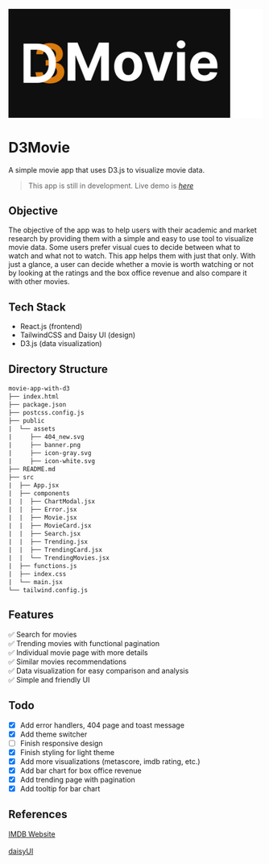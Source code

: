 ![logo](/public/assets/banner.png)

# D3Movie

A simple movie app that uses D3.js to visualize movie data.

> This app is still in development.
> Live demo is [_here_](https://d3movie.vercel.app/)

## Objective

The objective of the app was to help users with their academic and market research by providing them with a simple and easy to use tool to visualize movie data. Some users prefer visual cues to decide between what to watch and what not to watch. This app helps them with just that only. With just a glance, a user can decide whether a movie is worth watching or not by looking at the ratings and the box office revenue and also compare it with other movies.

## Tech Stack

- React.js (frontend)
- TailwindCSS and Daisy UI (design)
- D3.js (data visualization)

## Directory Structure

```
movie-app-with-d3
├── index.html
├── package.json
├── postcss.config.js
├── public
|  └── assets
|     ├── 404_new.svg
|     ├── banner.png
|     ├── icon-gray.svg
|     ├── icon-white.svg
├── README.md
├── src
|  ├── App.jsx
|  ├── components
|  |  ├── ChartModal.jsx
|  |  ├── Error.jsx
|  |  ├── Movie.jsx
|  |  ├── MovieCard.jsx
|  |  ├── Search.jsx
|  |  ├── Trending.jsx
|  |  ├── TrendingCard.jsx
|  |  └── TrendingMovies.jsx
|  ├── functions.js
|  ├── index.css
|  └── main.jsx
└── tailwind.config.js
```

## Features

✅ Search for movies <br/>
✅ Trending movies with functional pagination<br/>
✅ Individual movie page with more details<br/>
✅ Similar movies recommendations<br/>
✅ Data visualization for easy comparison and analysis<br/>
✅ Simple and friendly UI<br/>

## Todo

- [x] Add error handlers, 404 page and toast message
- [x] Add theme switcher
- [ ] Finish responsive design
- [x] Finish styling for light theme
- [x] Add more visualizations (metascore, imdb rating, etc.)
- [x] Add bar chart for box office revenue
- [x] Add trending page with pagination
- [x] Add tooltip for bar chart

## References

[IMDB Website](https://imdb.com/)<br/>  
[daisyUI](https://daisyui.com/)
